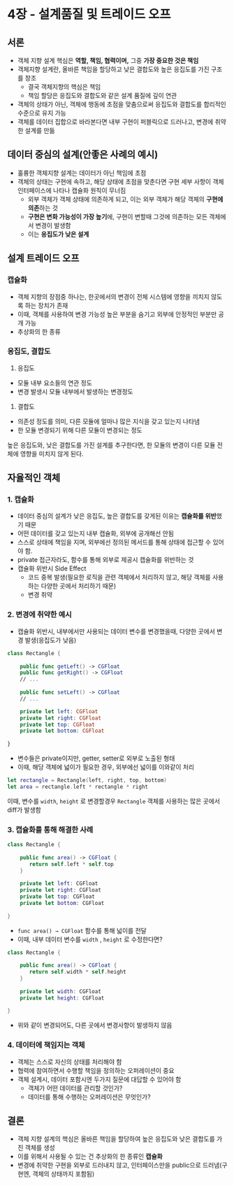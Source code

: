 
# 4장 - 설계품질 및 트레이드 오프

## 서론

- 객체 지향 설계 핵심은 ****역할, 책임, 협력이며**,** 그중 **가장 중요한 것은 책임**
- 객체지향 설계란, 올바른 책임을 할당하고 낮은 결합도와 높은 응집도를 가진 구조를 창조
    - 결국 객체지향의 핵심은 책임
    - 책임 할당은 응집도와 결합도와 같은 설계 품질에 깊이 연관
- 객체의 상태가 아닌, 객체에 행동에 초점을 맞춤으로써 응집도와 결합도를 합리적인 수준으로 유지 가능
- 객체를 데이터 집합으로 바라본다면 내부 구현이 퍼블릭으로 드러나고, 변경에 취약한 설계를 만듦

## 데이터 중심의 설계(안좋은 사례의 예시)

- 훌륭한 객체지향 설계는 데이터가 아닌 책임에 초점
- 객체의 상태는 구현에 속하고, 해당 상태에 초점을 맞춘다면 구현 세부 사항이 객체 인터페이스에 나타나 캡슐화 원칙이 무너짐
    - 외부 객체가 객체 상태에 의존하게 되고, 이는 외부 객체가 해당 객체의 **구현에 의존**하는 것
    - **구현은 변화 가능성이 가장 높기**에, 구현이 변할때 그것에 의존하는 모든 객체에서 변경이 발생함
    - 이는 **응집도가 낮은 설계**

## 설계 트레이드 오프

### 캡슐화

- 객체 지향의 장점중 하나는, 한곳에서의 변경이 전체 시스템에 영향을 끼치지 않도록 하는 장치가 존재
- 이때, 객체를 사용하여 변경 가능성 높은 부분을 숨기고 외부에 안정적인 부분만 공개 가능
- 추상화의 한 종류

### 응집도, 결합도

1. 응집도
- 모듈 내부 요소들의 연관 정도
- 변경 발생시 모듈 내부에서 발생하는 변경정도
1. 결합도
- 의존성 정도를 의미, 다른 모듈에 얼마나 많은 지식을 갖고 있는지 나타냄
- 한 모듈 변경되기 위해 다른 모듈이 변경되는 정도

높은 응집도와, 낮은 결합도를 가진 설계를 추구한다면, 한 모듈의 변경이 다른 모듈 전체에 영향을 미치지 않게 된다. 

## 자율적인 객체

### 1. 캡슐화

- 데이터 중심의 설계가 낮은 응집도, 높은 결합도를 갖게된 이유는 **캡슐화를 위반**했기 때문
- 어떤 데이터를 갖고 있는지 내부 캡슐화, 외부에 공개해선 안됨
- 스스로 상태에 책임을 지며, 외부에선 정의된 메서드를 통해 상태에 접근할 수 있어야 함.
- private 접근자라도, 함수를 통해 외부로 제공시 캡술화를 위반하는 것
- 캡슐화 위반시 Side Effect
    - 코드 중복 발생(필요한 로직을 관련 객체에서 처리하지 않고, 해당 객체를 사용하는 다양한 곳에서 처리하기 때문)
    - 변경 취약

### 2. 변경에 취약한 예시

- 캡슐화 위반시, 내부에서만 사용되는 데이터 변수를 변경했을때, 다양한 곳에서 변경 발생(응집도가 낮음)

```swift
class Rectangle {
	
	public func getLeft() -> CGFloat 
	public func getRight() -> CGFloat
	// ...
	
	public func setLeft() -> CGFloat 
	// ...

	private let left: CGFloat
	private let right: CGFloat
	private let top: CGFloat
	private let bottom: CGFloat
	
}
```

- 변수들은 private이지만, getter, setter로 외부로 노출된 형태
- 이때, 해당 객체에 넓이가 필요한 경우, 외부에선 넓이를 이와같이 처리

```swift
let rectangle = Rectangle(left, right, top, bottom)
let area = rectangle.left * rectangle * right
```

이때, 변수를 `width`, `height` 로 변경할경우 `Rectangle` 객체를 사용하는 많은 곳에서 diff가 발생함 

### 3. 캡슐화를 통해 해결한 사례

```swift
class Rectangle {
	
	public func area() -> CGFloat {
	   return self.left * self.top
	}
	
	private let left: CGFloat
	private let right: CGFloat
	private let top: CGFloat
	private let bottom: CGFloat
	
}
```

- `func area() → CGFloat` 함수를 통해 넓이를 전달
- 이때, 내부 데이터 변수를 `width` , `height` 로 수정한다면?

```swift
class Rectangle {
	
	public func area() -> CGFloat {
	   return self.width * self.height
	}
	
	private let width: CGFloat
	private let height: CGFloat
	
}
```

- 위와 같이 변경되어도, 다른 곳에서 변경사항이 발생하지 않음

### 4. 데이터에 책임지는 객체

- 객체는 스스로 자신의 상태를 처리해야 함
- 협력에 참여하면서 수행할 책임을 정의하는 오퍼레이션이 중요
- 객체 설계시, 데이터 포함시엔 두가지 질문에 대답할 수 있어야 함
    - 객체가 어떤 데이터를 관리할 것인가?
    - 데이터를 통해 수행하는 오퍼레이션은 무엇인가?

## 결론

- 객체 지향 설계의 핵심은 올바른 책임을 할당하여 높은 응집도와 낮은 결합도를 가진 객체를 생성
- 이를 위해서 사용될 수 있는 건 추상화의 한 종류인 **캡슐화**
- 변경에 취약한 구현을 외부로 드러내지 않고, 인터페이스만을 public으로 드러냄(구현엔, 객체의 상태까지 포함됨)
